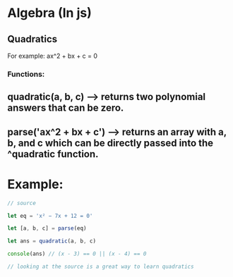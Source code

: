 # Algebra (In js)

## Quadratics

For example: ax^2 + bx + c = 0

### Functions: 

## quadratic(a, b, c) --> returns two polynomial answers that can be zero.

## parse('ax^2 + bx + c') --> returns an array with a, b, and c which can be directly passed into the ^quadratic function.

# Example:

```js
// source

let eq = 'x² − 7x + 12 = 0'

let [a, b, c] = parse(eq)

let ans = quadratic(a, b, c)

console(ans) // (x - 3) == 0 || (x - 4) == 0

// looking at the source is a great way to learn quadratics
```